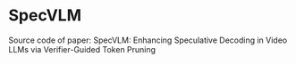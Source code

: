 # SpecVLM
Source code of paper: SpecVLM: Enhancing Speculative Decoding in Video LLMs via Verifier-Guided Token Pruning
